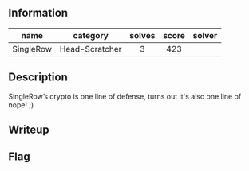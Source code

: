 ## Information
|   name    |    category    | solves | score | solver |
|:---------:|:--------------:|:------:|:-----:|:------:|
| SingleRow | Head-Scratcher |   3    |  423  |        |

## Description
SingleRow’s crypto is one line of defense, turns out it's also one line of nope! ;)

## Writeup

## Flag

